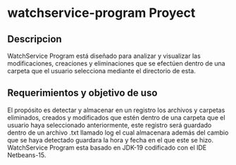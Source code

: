 # watchservice-program Proyect

## Descripcion
WatchService Program está diseñado para analizar y visualizar las modificaciones, creaciones y eliminaciones que se efectúen dentro de una carpeta que el usuario selecciona mediante el directorio de esta.

## Requerimientos y objetivo de uso
El propósito es detectar y almacenar en un registro los archivos y carpetas eliminados, creados y modificados que estén dentro de una carpeta que el usuario haya seleccionado anteriormente, este registro será guardado dentro de un archivo .txt llamado log el cual almacenara además del cambio que se haya detectado guardara la hora y fecha en el que este se hizo.
WatchService Program esta basado en JDK-19 codificado con el IDE Netbeans-15.
